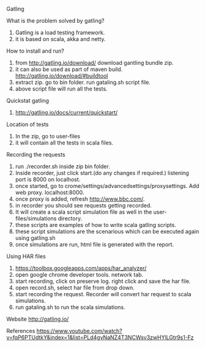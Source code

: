 Gatling

What is the problem solved by gatling?
1) Gatling is a load testing framework.
2) it is based on scala, akka and netty.


How to install and run?
1) from http://gatling.io/download/ download gantling bundle zip. 
2) it can also be used as part of maven build. http://gatling.io/download/#buildtool
3) extract zip. go to bin folder. run gataling.sh script file.
4) above script file will run all the tests.

Quickstat gatling
1) http://gatling.io/docs/current/quickstart/


Location of tests
1)  In the zip, go to user-files
2) it will contain all the tests in scala files.


Recording the requests
1) run ./recorder.sh inside zip bin folder.
2) Inside recorder, just click start.(do any changes if required.) listening port is 8000 on localhost.
3) once started, go to crome/settings/advancedsettings/proxysettings. Add web proxy. localhost:8000.
4) once proxy is added, refresh http://www.bbc.com/.
5) in recorder you should see requests getting recorded.
6) It will create a scala script simulation file as well in the user-files/simulations directory.
7) these scripts are examples of how to write scala gatling scripts.
8) these script simulations are the scenarious which can be executed again using gatling.sh
9) once simulations are run, html file is generated with the report.


Using HAR files
1.  https://toolbox.googleapps.com/apps/har_analyzer/
2. open google chrome developer tools. network tab.
3. start recording, click on preserve log. right click and save the har file.
4. open record.sh, select har file from drop down.
5. start recording the request. Recorder will convert har request to scala simulations.
6. run gataling.sh to run the scala simulations.


Website
http://gatling.io/


References
https://www.youtube.com/watch?v=fqP6PTUdtkY&index=1&list=PLd4gvNaNZ4T3NCWsv3zwHYlLGtr9s1-Fz
